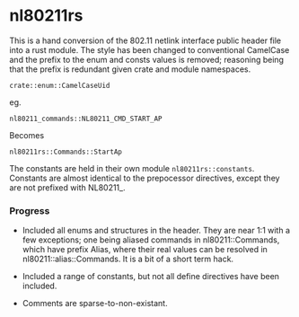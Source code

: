# nl80211rs

This is a hand conversion of the 802.11 netlink interface public header file into a rust module. The style has been changed to conventional CamelCase and the prefix to the enum and consts values is removed; reasoning being that the prefix is redundant given crate and module namespaces.

`crate::enum::CamelCaseUid`

eg.

`nl80211_commands::NL80211_CMD_START_AP`

Becomes

`nl80211rs::Commands::StartAp`



The constants are held in their own module `nl80211rs::constants`. Constants are almost identical to the prepocessor directives, except they are not prefixed with NL80211_.


### Progress

* Included all enums and structures in the header. They are near 1:1 with a few exceptions; one being aliased commands in nl80211::Commands, which have prefix Alias, where their real values can be resolved in nl80211::alias::Commands. It is a bit of a short term hack.

* Included a range of constants, but not all define directives have been included.

* Comments are sparse-to-non-existant.

